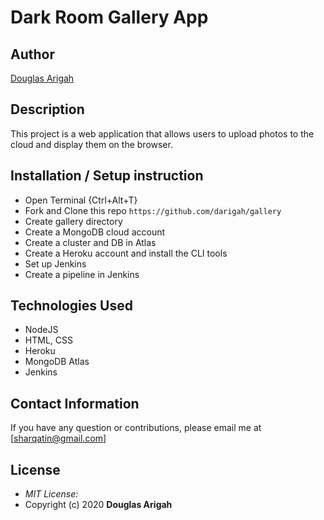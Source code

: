 
# Dark Room Gallery App

## Author

[Douglas Arigah](https://darigah.github.io/)

## Description

This project is a web application that allows users to upload photos to the cloud and display them on the browser. 

## Installation / Setup instruction

* Open Terminal {Ctrl+Alt+T}
* Fork and Clone this repo ```https://github.com/darigah/gallery```
* Create gallery directory
* Create a MongoDB cloud account 
* Create a cluster and DB in Atlas
* Create a Heroku account and install the CLI tools
* Set up Jenkins
* Create a pipeline in Jenkins

## Technologies Used

* NodeJS 
* HTML, CSS
* Heroku
* MongoDB Atlas
* Jenkins 


## Contact Information 

If you have any question or contributions, please email me at [sharqatin@gmail.com]

## License
* *MIT License:*
* Copyright (c) 2020 **Douglas Arigah**
